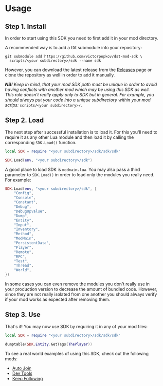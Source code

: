 # Usage

## Step 1. Install

In order to start using this SDK you need to first add it in your mod directory.

A recommended way is to add a Git submodule into your repository:

```shell script
git submodule add https://github.com/victorpopkov/dst-mod-sdk \
  scripts/<your subdirectory>/sdk --name sdk
```

However, you can download the latest release from the [Releases][] page or clone
the repository as well in order to add it manually.

_**NB!** Keep in mind, that your mod SDK path must be unique in order to avoid
having conflicts with another mod which may be using this SDK as well. This rule
doesn't really apply only to SDK but in general. For example, you should always
put your code into a unique subdirectory within your mod scrips:_
`scripts/<your subdirectory>/`.

## Step 2. Load

The next step after successful installation is to load it. For this you'll need
to require it as any other Lua module and then load it by calling the
corresponding `SDK.Load()` function.

```lua
local SDK = require "<your subdirectory>/sdk/sdk/sdk"

SDK.Load(env, "<your subdirectory>/sdk")
```

A good place to load SDK is `modmain.lua`. You may also pass a third parameter
to `SDK.Load()` in order to load only the modules you really need. For example:

```lua
SDK.Load(env, "<your subdirectory>/sdk", {
    "Config",
    "Console",
    "Constant",
    "Debug",
    "DebugUpvalue",
    "Dump",
    "Entity",
    "Input",
    "Inventory",
    "Method",
    "ModMain",
    "PersistentData",
    "Player",
    "Remote",
    "RPC",
    "Test",
    "Thread",
    "World",
})
```

In some cases you can even remove the modules you don't really use in your
production version to decrease the amount of bundled code. However, since they
are not really isolated from one another you should always verify if your mod
works as expected after removing them.

## Step 3. Use

That's it! You may now use SDK by requiring it in any of your mod files:

```lua
local SDK = require "<your subdirectory>/sdk/sdk/sdk"

dumptable(SDK.Entity.GetTags(ThePlayer))
```

To see a real world examples of using this SDK, check out the following mods:

- [Auto Join][]
- [Dev Tools][]
- [Keep Following][]

[auto join]: https://github.com/victorpopkov/dst-mod-auto-join
[dev tools]: https://github.com/victorpopkov/dst-mod-dev-tools
[keep following]: https://github.com/victorpopkov/dst-mod-keep-following
[releases]: https://github.com/victorpopkov/dst-mod-sdk/releases

